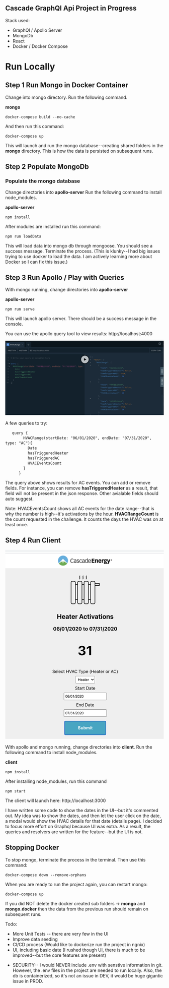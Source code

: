 ## Cascade GraphQl Api Project in Progress

Stack used:

- GraphQl / Apollo Server
- MongoDb
- React
- Docker / Docker Compose

# Run Locally

## Step 1 Run Mongo in Docker Container

Change into mongo directory. Run the following command.

**mongo**

```
docker-compose build --no-cache
```

And then run this command:

```
docker-compose up
```

This will launch and run the mongo database--creating shared folders in the **mongo** directory. This is how the data is persisted on subsequent runs.

## Step 2 Populate MongoDb

### Populate the mongo database

Change directories into **apollo-server**
Run the following command to install node_modules.

**apollo-server**

```
npm install
```

After modules are installed run this command:

```
npm run loadData
```

This will load data into mongo db through mongoose. You should see a success message. Terminate the process. (This is klunky--I had big issues trying to use docker to load the data. I am actively learning more about Docker so I can fix this issue.)

## Step 3 Run Apollo / Play with Queries

With mongo running, change directories into **apollo-server**

**apollo-server**

```
npm run serve
```

This will launch apollo server. There should be a success message in the console.

You can use the apollo query tool to view results:
http://localhost:4000

![Graphql](images/graphql.png)

A few queries to try:

```
   query {
        HVACRange(startDate: "06/01/2020", endDate: "07/31/2020", type: "AC"){
          Date
          hasTriggeredHeater
          hasTriggeredAC
          HVACEventsCount
        }
      }
```

The query above shows results for AC events. You can add or remove fields. For instance, you can remove **hasTriggeredHeater** as a result, that field will not be present in the json response. Other avialable fields should auto suggest.

Note: HVACEventsCount shows all AC events for the date range--that is why the number is high--it's activations by the hour. **HVACRangeCount** is the count requested in the challenge. It counts the days the HVAC was on at least once.

## Step 4 Run Client

![Cascade](images/cascade.png)

With apollo and mongo running, change directories into **client**. Run the following command to install node_modules.

**client**

```
npm install
```

After installing node_modules, run this command

```
npm start
```

The client will launch here:
http://localhost:3000

I have written some code to show the dates in the UI--but it's commented out. My idea was to show the dates, and then let the user click on the date, a modal would show the HVAC details for that date (details page). I decided to focus more effort on Graphql because UI was extra. As a result, the queries and resolvers are written for the feature--but the UI is not.

## Stopping Docker

To stop mongo, terminate the process in the terminal.
Then use this command:

```
docker-compose down --remove-orphans
```

When you are ready to run the project again, you can restart mongo:

```
docker-compose up
```

If you did NOT delete the docker created sub folders -> **mongo** and **mongo.docker** then the data from the previous run should remain on subsequent runs.

Todo:

- More Unit Tests -- there are very few in the UI
- Improve data seeding
- CI/CD process (Would like to dockerize run the project in ngnix)
- UI, including basic date (I rushed though UI, there is much to be improved--but the core features are present)

* SECURITY-- I would NEVER include .env with senstive information in git. However, the .env files in the project are needed to run locally. Also, the db is containerized, so it's not an issue in DEV, it would be huge gigantic issue in PROD.

